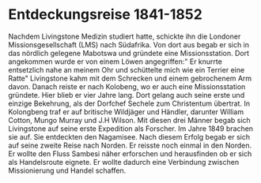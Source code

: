 # Entdeckungsreise 1841-1852

Nachdem Livingstone Medizin studiert hatte, schickte ihn die Londoner Missionsgesellschaft (LMS) nach Südafrika. Von dort aus begab er sich in das nördlich gelegene Mabotswa und gründete eine Missionsstation.
Dort angekommen wurde er von einem Löwen angegriffen:" Er knurrte entsetzlich nahe an meinem Ohr und schüttelte mich wie ein Terrier eine Ratte" Livingstone kahm mit dem Schrecken und einem gebrochenem Arm davon.
Danach reiste er nach Kolobeng, wo er auch eine Missionsstation gründete. Hier blieb er vier Jahre lang. Dort gelang auch seine erste und einzige Bekehrung, als der Dorfchef Sechele zum Christentum übertrat. In Kolongbeng traf er auf britische Wildjäger und Händler, darunter William Cotton, Mungo Murray und J.H Wilson. Mit diesen drei Männer begab sich Livingstone auf seine erste Expedition als Forscher. Im Jahre 1849 brachen sie auf. Sie entdeckten den Nagamisee. Nach diesem Erfolg begab er sich auf seine zweite Reise nach Norden. Er reisste noch einmal in den Norden. Er wollte den Fluss Sambesi näher erforschen und herausfinden ob er sich als Handelsroute eignete. Er wollte dadurch eine Verbindung zwischen Missionierung und Handel schaffen.